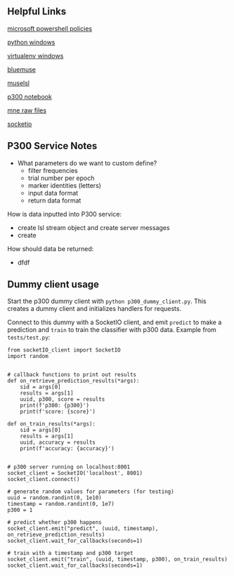 ## Helpful Links

[microsoft powershell policies](https://docs.microsoft.com/en-gb/powershell/module/microsoft.powershell.core/about/about_execution_policies?view=powershell-6&viewFallbackFrom=powershell-Microsoft.PowerShell.Core)

[python windows](https://www.python.org/downloads/windows/)

[virtualenv windows](http://timmyreilly.azurewebsites.net/python-pip-virtualenv-installation-on-windows/)

[bluemuse](https://github.com/kowalej/BlueMuse)

[muselsl](https://github.com/alexandrebarachant/muse-lsl)

[p300 notebook](https://github.com/NeuroTechX/eeg-notebooks/blob/master/notebooks/P300.ipynb)

[mne raw files](https://martinos.org/mne/dev/auto_examples/io/plot_read_and_write_raw_data.html)

[socketio](https://python-socketio.readthedocs.io/en/latest/)

## P300 Service Notes
- What parameters do we want to custom define?
    - filter frequencies
    - trial number per epoch
    - marker identities (letters)
    - input data format
    - return data format

How is data inputted into P300 service:
- create lsl stream object and create server messages
- create

How should data be returned:
- dfdf



## Dummy client usage

Start the p300 dummy client with `python p300_dummy_client.py`. This creates a dummy client and initializes handlers for requests.

Connect to this dummy with a SocketIO client, and emit `predict` to make a prediction and `train` to train the classifier with p300 data. Example from `tests/test.py`:
```
from socketIO_client import SocketIO
import random


# callback functions to print out results
def on_retrieve_prediction_results(*args):
    sid = args[0]
    results = args[1]
    uuid, p300, score = results
    print(f'p300: {p300}')
    print(f'score: {score}')

def on_train_results(*args):
    sid = args[0]
    results = args[1]
    uuid, accuracy = results
    print(f'accuracy: {accuracy}')


# p300 server running on localhost:8001
socket_client = SocketIO('localhost', 8001)
socket_client.connect()

# generate random values for parameters (for testing)
uuid = random.randint(0, 1e10)
timestamp = random.randint(0, 1e7)
p300 = 1

# predict whether p300 happens
socket_client.emit("predict", (uuid, timestamp), on_retrieve_prediction_results)
socket_client.wait_for_callbacks(seconds=1)

# train with a timestamp and p300 target
socket_client.emit("train", (uuid, timestamp, p300), on_train_results)
socket_client.wait_for_callbacks(seconds=1)
```
